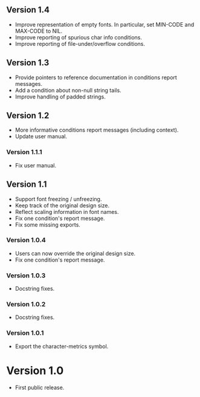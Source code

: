 ## Version 1.4
- Improve representation of empty fonts. In particular, set MIN-CODE and
  MAX-CODE to NIL.
- Improve reporting of spurious char info conditions.
- Improve reporting of file-under/overflow conditions.

## Version 1.3
- Provide pointers to reference documentation in conditions report messages.
- Add a condition about non-null string tails.
- Improve handling of padded strings.

## Version 1.2
- More informative conditions report messages (including context).
- Update user manual.

### Version 1.1.1
- Fix user manual.

## Version 1.1
- Support font freezing / unfreezing.
- Keep track of the original design size.
- Reflect scaling information in font names.
- Fix one condition's report message.
- Fix some missing exports.

### Version 1.0.4
- Users can now override the original design size.
- Fix one condition's report message.

### Version 1.0.3
- Docstring fixes.

### Version 1.0.2
- Docstring fixes.

### Version 1.0.1
- Export the character-metrics symbol.

# Version 1.0
- First public release.
